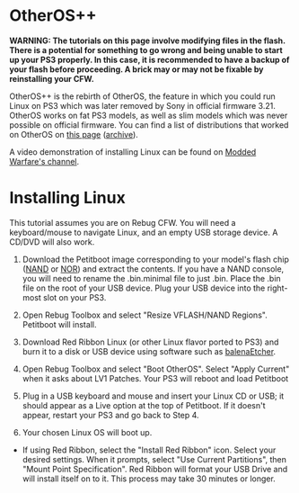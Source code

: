 # OtherOS++

**WARNING: The tutorials on this page involve modifying files in the flash. There is a potential for something to go wrong and being unable to start up your PS3 properly. In this case, it is recommended to have a backup of your flash before proceeding. A brick may or may not be fixable by reinstalling your CFW.**

OtherOS++ is the rebirth of OtherOS, the feature in which you could run Linux on PS3 which was later removed by Sony in official firmware 3.21. OtherOS works on fat PS3 models, as well as slim models which was never possible on official firmware. You can find a list of distributions that worked on OtherOS on [this page](http://www.psdevwiki.com/ps3/Distributions) ([archive](http://web.archive.org/web/20161130030034/http://www.psdevwiki.com/ps3/Distributions)).

A video demonstration of installing Linux can be found on [Modded Warfare's channel](https://youtu.be/yaXOE1sUYAE?list=PLn7ji3VsPy3HtSY6rB8yCCRQpWQOc-uJS).


# Installing Linux

This tutorial assumes you are on Rebug CFW. You will need a keyboard/mouse to navigate Linux, and an empty USB storage device. A CD/DVD will also work.


1. Download the Petitboot image corresponding to your model's flash chip ([NAND](http://www.mediafire.com/file/b8kti561d3o3yso/Petitboot_Minimal_%28NAND%29.zip) or [NOR](http://www.mediafire.com/file/87c7m24lelzypg8/Petitboot_FULL_%28NOR%29.zip)) and extract the contents. If you have a NAND console, you will need to rename the .bin.minimal file to just .bin. Place the .bin file on the root of your USB device. Plug your USB device into the right-most slot on your PS3.

2. Open Rebug Toolbox and select "Resize VFLASH/NAND Regions". Petitboot will install.

3. Download Red Ribbon Linux (or other Linux flavor ported to PS3) and burn it to a disk or USB device using software such as [balenaEtcher](http://www.balena.io/etcher).

4. Open Rebug Toolbox and select "Boot OtherOS". Select "Apply Current" when it asks about LV1 Patches. Your PS3 will reboot and load Petitboot

5. Plug in a USB keyboard and mouse and insert your Linux CD or USB; it should appear as a Live option at the top of Petitboot. If it doesn't appear, restart your PS3 and go back to Step 4.

6. Your chosen Linux OS will boot up. 
 * If using Red Ribbon, select the "Install Red Ribbon" icon. Select your desired settings. When it prompts, select "Use Current Partitions", then "Mount Point Specification". Red Ribbon will format your USB Drive and will install itself on to it. This process may take 30 minutes or longer.
